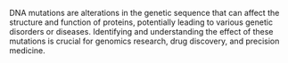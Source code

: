 DNA mutations are alterations in the genetic sequence that can affect the structure and function of proteins, potentially leading to various genetic disorders or diseases.
Identifying and understanding the effect of these mutations is crucial for genomics research, drug discovery, and precision medicine.
